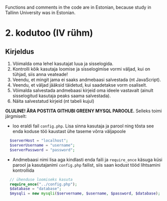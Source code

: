 Functions and comments in the code are in Estonian, because study in Tallinn University was in Estonian.

# 2. kodutoo (IV rühm)

## Kirjeldus

1. Võimalda oma lehel kasutajat luua ja sisselogida.
1. Kontrolli kõik kasutaja loomise ja sisselogimise vormi väljad, kui on tühjad, siis anna veateade!
1. Veendu, et mingit jama ei saaks andmebaasi salvestada (nt JavaScript). 
1. Veendu, et väljad jääksid täidetud, kui saadetakse vorm osaliselt.
1. Võimalda salvestada andmebaasi kirjeid oma ideele vastavalt (ainult sisselogitud kasutaja peaks saama salvestada).
1. Näita salvestatud kirjeid (nt tabeli kujul)

**OLULINE! ÄRA POSTITA GITHUBI GREENY MYSQL PAROOLE.** Selleks toimi järgmiselt:
  * loo eraldi fail `config.php`. Lisa sinna kasutaja ja parool ning tõsta see enda koduse töö kaustast ühe taseme võrra väljapoole
```PHP
  $serverHost = "localhost";
  $serverUsername = "username";
  $serverPassword = "password";
```
  * Andmebaasi nimi lisa aga kindlasti enda faili ja `require_once` käsuga küsi parool ja kasutajanimi `config.php` failist, siis saan kodust tööd lihtsamini kontrollida
```PHP
  // ühenduse loomiseks kasuta
  require_once("../config.php");
  $database = "database";
  $mysqli = new mysqli($servername, $username, $password, $database);
```
